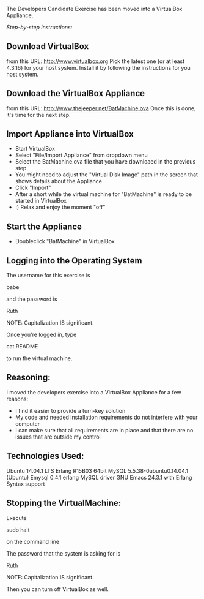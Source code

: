 The Developers Candidate Exercise has been moved into a VirtualBox Appliance.

_Step-by-step instructions:_

Download VirtualBox
-------------------
from this URL:  http://www.virtualbox.org
Pick the latest one (or at least 4.3.16) for your host system.
Install it by following the instructions for you host system.


Download the VirtualBox Appliance
----------------------------------
from this URL: http://www.thejeeper.net/BatMachine.ova
Once this is done, it's time for the next step.


Import Appliance into VirtualBox
---------------------------------
* Start VirtualBox
* Select "File/Import Appliance" from dropdown menu
* Select the BatMachine.ova file that you have downloaed in the previous step
* You might need to adjust the "Virtual Disk Image" path in the screen that shows details about the Appliance
* Click "Import"
* After a short while the virtual machine for "BatMachine" is ready to be started in VirtualBox
* :) Relax and enjoy the moment "off"

Start the Appliance
-------------------
* Doubleclick "BatMachine" in VirtualBox


Logging into the Operating System
---------------------------------
The username for this exercise is

   babe

and the password is

   Ruth

NOTE: Capitalization IS significant.

Once you're logged in, type

   cat README

to run the virtual machine.


Reasoning:
----------
I moved the developers exercise into a VirtualBox Appliance for a few reasons:
* I find it easier to provide a turn-key solution
* My code and needed installation requirements do not interfere with your computer
* I can make sure that all requirements are in place and that there are no issues that are outside my control


Technologies Used:
------------------
Ubuntu 14.04.1 LTS
Erlang R15B03 64bit
MySQL 5.5.38-0ubuntu0.14.04.1 (Ubuntu)
Emysql 0.4.1 erlang MySQL driver
GNU Emacs 24.3.1 with Erlang Syntax support 


Stopping the VirtualMachine:
----------------------------
Execute

   sudo halt

on the command line

The password that the system is asking for is

  Ruth

NOTE: Capitalization IS significant.

Then you can turn off VirtualBox as well.
